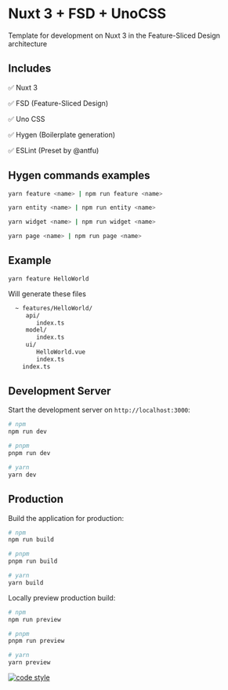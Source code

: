 # Nuxt 3 + FSD + UnoCSS

Template for development on Nuxt 3 in the Feature-Sliced Design architecture

## Includes

✅ Nuxt 3 

✅ FSD (Feature-Sliced Design) 

✅ Uno CSS

✅ Hygen (Boilerplate generation)

✅ ESLint (Preset by @antfu) 



## Hygen commands examples 

```bash
yarn feature <name> | npm run feature <name>

yarn entity <name> | npm run entity <name>

yarn widget <name> | npm run widget <name>

yarn page <name> | npm run page <name>
```

## Example
```bash
yarn feature HelloWorld
```

Will generate these files
```bash
  ~ features/HelloWorld/
     api/
        index.ts
     model/
        index.ts
     ui/
        HelloWorld.vue 
        index.ts 
    index.ts
```


## Development Server

Start the development server on `http://localhost:3000`:

```bash
# npm
npm run dev

# pnpm
pnpm run dev

# yarn
yarn dev
```

## Production

Build the application for production:

```bash
# npm
npm run build

# pnpm
pnpm run build

# yarn
yarn build
```

Locally preview production build:

```bash
# npm
npm run preview

# pnpm
pnpm run preview

# yarn
yarn preview
```

[![code style](https://antfu.me/badge-code-style.svg)](https://github.com/antfu/eslint-config)

